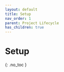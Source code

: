 ```yaml
---
layout: default
title: Setup
nav_order: 1
parent: Project Lifecycle
has_children: true
---
```


# Setup
{: .no_toc }
